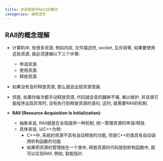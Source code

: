 ```yaml
---
title: 资源管理中RAII的概念
categories: 编程语言
---
```


## RAII的概念理解

* 计算机中, 有很多资源, 例如内存, 文件描述符, socket, 互斥锁等, 如果要使用这些资源, 就必须遵循以下三个步骤:
  * 申请资源.
  * 使用资源.
  * 释放资源.
* 如果没有及时释放资源, 那么就会出现资源泄漏.

* 但是, 如果你每次都手动释放资源, 代码就会变的臃肿不堪, 难以维护, 并且很可能程序出现异常时, 没有执行到释放资源的语句, 这时, 就需要RAII的机制.
* **RAII (Resource Acquisition Is Initialization)**:
  * 抽象来说, RAII就是在全局提供一种机制, 统一管理资源的申请/释放.
  * 具体来说, 以C++为例:
    * C++中, 系统的资源不具有自动释放的功能, 但是C++的类具有自动调用析构函数的功能.
    * 如果把资源的管理放在一个类中, 释放资源的代码放到析构函数中, 就可以实现RAII. 例如, 智能指针.

